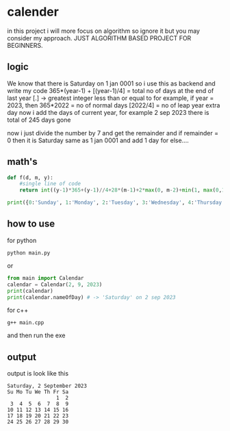 # calender

in this project i will  more focus on algorithm so ignore it but you may consider my approach.
JUST ALGORITHM BASED PROJECT FOR BEGINNERS.

## logic
We know that there is Saturday on 1 jan 0001 so i use this as backend and write my code
365*(year-1) + [(year-1)/4] = total no of days at the end of last year                [.] -> greatest integer less than or equal to
for example, 
    if year = 2023, then
    365*2022 = no of normal days
    [2022/4] = no of leap year extra day
now i add the days of current year, for example 2 sep 2023 there is total of 245 days gone

now i just divide the number by 7 and get the remainder and if remainder = 0 then it is Saturday same as 1 jan 0001
and add 1 day for else....

## math's
```python
def f(d, m, y):
    #single line of code
    return int((y-1)*365+(y-1)//4+28*(m-1)+2*max(0, m-2)+min(1, max(0,1-max(m-2, 2-m)))*2-((-(m-1+(m//8))/2)//1) +d+ (y//4-(y-1)//4)*min(1, max(0,1-max(min(m,3)-3, 3-min(m,3))))-1)%7

print({0:'Sunday', 1:'Monday', 2:'Tuesday', 3:'Wednesday', 4:'Thursday', 5:'Friday', 6:'Saturday'}[f(2, 9, 2023)]) #-> Saturday
```

## how to use
for python
```
python main.py
```
or
```python
from main import Calendar
calendar = Calendar(2, 9, 2023)
print(calendar)
print(calendar.nameOfDay) # -> 'Saturday' on 2 sep 2023
```
for c++
```
g++ main.cpp
```
and then run the exe

## output
output is look like this
```
Saturday, 2 September 2023
Su Mo Tu We Th Fr Sa
                1  2
 3  4  5  6  7  8  9
10 11 12 13 14 15 16
17 18 19 20 21 22 23
24 25 26 27 28 29 30
```
